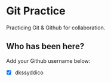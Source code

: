 # Git Practice

Practicing Git &amp; Github for collaboration.

## Who has been here?

Add your Github username below:

- [x] dkssyddico